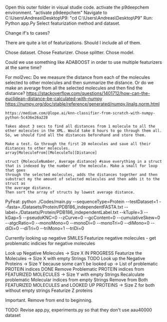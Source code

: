 Open this outer folder in visual studie code.
activate the p9deepchem environment. "activate p9deepchem"
Navigate to C:\Users\Andreas\Desktop\P9: "cd C:\Users\Andreas\Desktop\P9"
Run: Python app.Py
Select featurization method and dataset.




Change if's to cases?




There are quite a lot of featurizations. Should I include all of them.



Chose dataset.
Chose Featurizer.
Chose splitter.
Chose model.


Could we use something like ADABOOST in order to use multiple featurizers at the same time?



For mol2vec:
    Do we measure the distance from each of the molecules selected to other molecules and then summarize the distance.
    Or do we make an average from all the selected molecules and then find the distance?
    https://stackoverflow.com/questions/1401712/how-can-the-euclidean-distance-be-calculated-with-numpy
    https://numpy.org/doc/stable/reference/generated/numpy.linalg.norm.html

    https://medium.com/@lope.ai/knn-classifier-from-scratch-with-numpy-python-5c436e26a228

    Takes about 3 secs to find all distances from 1 molecule to all the other molecules in the XML. Would take 8 hours to go through them all.
    So, we should find all the distances beforehand and store them.

    Make a test. Go through the first 20 molecules and save all their distances to other molecules.
    array[MoleculeFrom][MoleculeTo][Distance]

    struct {MoleculeNumber, Average distance} #save everything in a struct that is indexed by the number of the molecule. Make a small for loop that goes
    through the selected molecules, adds the distances together and then substract my the amount of selected molecules and then adds it to the struct as
    the average distance.
    Then sort the array of structs by lowest average distance.




PyFeat:
    python ./Codes/main.py --sequenceType=Protein --testDataset=1 --fasta=./Datasets/Protein/PDB186_independentFASTA.txt --label=./Datasets/Protein/PDB186_independentLabel.txt --kTuple=3 --kGap=5 --pseudoKNC=0 --zCurve=0 --gcContent=0 --cumulativeSkew=0 --atgcRatio=0 --monoMono=0 --monoDi=0 --monoTri=0 --diMono=0 --diDi=0 --diTri=0 --triMono=1 --triDi=0



Currently looking up negative SMILES
Featurize negative molecules - get problematic indicies for negative molecules

Look up Negative Molecules -> Size X                                                                                    IN PROGRESS
Featurize the Molecules -> Size X with empty Strings                                                                    TODO
Look up the Negative Proteins -> Size Y because some can't be looked up -> List of problematic PROTEIN indices          DONE
Remove Problematic PROTEIN indices from FEATURIZED MOLECULES -> Size Y with empty Strings
Recalculate problematic Molecular indices from empty Strings
Remove from Both FEATURIZED MOLECULES and LOOKED UP PROTEINS -> Size Z for both without empty strings
Featurize Z proteins

Important. Remove from end to beginning.

TODO: Revise app.py, experiments.py so that they don't use aau40000 dataset
